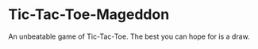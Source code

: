 Tic-Tac-Toe-Mageddon
====================

An unbeatable game of Tic-Tac-Toe. The best you can hope for is a draw.
